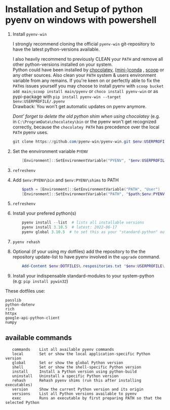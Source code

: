 # Installation and Setup of python pyenv on windows with powershell

1. Install `pyenv-win`

    I strongly recommend cloning the official `pyenv-win` git-repository to have the latest python-versions available.  
    
    I also heavily recommend to previously CLEAN your `PATH` and remove all other python-versions installed on your system.  
    Python could have been installed by [chocolatey](https://chocolatey.org/), [(mini-)conda](https://docs.conda.io/en/latest/miniconda.html) , [scoop](https://scoop.sh/) or any other sources.
    Also clean your `PATH` system & users environment variable from any remains. 
    If you're keen on or perfectly able to fix the `PATH`s issues yourself you may choose to install pyenv
    with `scoop bucket add main;scoop install main/pyenv` or `choco install pyenv-win` or as pypi-package with `pip install pyenv-win --target $env:USERPROFILE/.pyenv`  
    Drawback: You won't get automatic updates on pyenv anymore.  
    
    *Dont' forget to delete the old python shim when using chocolatey* (e.g. in `C:\ProgramData\chocolatey\bin` or the 
    pyenv won't get recognized correctly, because the `chocolatey PATH` has precedence over the local `PATH` pyenv uses.

    ```powershell
    git clone https://github.com/pyenv-win/pyenv-win.git $env:USERPROFILE\.pyenv
    ```

2. Set the ennvironment variable `PYENV`

    ```powershell
        [Environment]::SetEnvironmentVariable("PYENV", "$env:USERPROFILE\.pyenv\pyenv-win", "User")
    ```

3. `refreshenv`

4. Add `$env:PYENV\bin` and `$env:PYENV\shims` to PATH

    ```powershell
        $path = [Environment]::GetEnvironmentVariable("PATH", "User")
        [Environment]::SetEnvironmentVariable("PATH", "$path;$env:PYENV\bin;$env:PYENV\shims", "User")
    ```

5. `refreshenv`

6. Install your prefered python(s)

    ```powershell
        pyenv install --list  # lists all installable versions
        pyenv install 3.10.5  # latest: 2022-06-17
        pyenv global 3.10.5  # to set this as your "standard-python" outside of venvs
    ```

7. `pyenv rehash`

9. Optional (if your using my dotfiles) add the repository to the the repository update-list to have pyenv involved in the `upgrade` command.

    ```powershell
        Add-Content $env:DOTFILES\.respositories.txt "$env:USERPROFILE\.pyenv"
    ```

10. Install your indispensable standard-modules to your system-python (e.g: `pip install pywin32`)

These dotfiles use:

    passlib
    python-dotenv
    rich
    httpx
    google-api-python-client
    numpy


## available commands

```pyenv
   commands    List all available pyenv commands
   local       Set or show the local application-specific Python version
   global      Set or show the global Python version
   shell       Set or show the shell-specific Python version
   install     Install a Python version using python-build
   uninstall   Uninstall a specific Python version
   rehash      Rehash pyenv shims (run this after installing executables)
   version     Show the current Python version and its origin
   versions    List all Python versions available to pyenv
   exec        Runs an executable by first preparing PATH so that the selected Python
```
